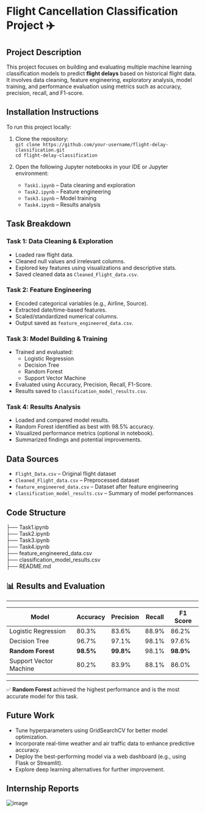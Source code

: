 # Flight Cancellation Classification Project ✈️

## Project Description

This project focuses on building and evaluating multiple machine learning classification models to predict **flight delays** based on historical flight data. It involves data cleaning, feature engineering, exploratory analysis, model training, and performance evaluation using metrics such as accuracy, precision, recall, and F1-score.

##  Installation Instructions

To run this project locally:

1. Clone the repository: <br>
   `git clone https://github.com/your-username/flight-delay-classification.git`   <br>
   `cd flight-delay-classification`  <br>

2. Open the following Jupyter notebooks in your IDE or Jupyter environment:
   - `Task1.ipynb` – Data cleaning and exploration
   - `Task2.ipynb` – Feature engineering
   - `Task3.ipynb` – Model training
   - `Task4.ipynb` – Results analysis

##  Task Breakdown

###  Task 1: Data Cleaning & Exploration
- Loaded raw flight data.
- Cleaned null values and irrelevant columns.
- Explored key features using visualizations and descriptive stats.
- Saved cleaned data as `Cleaned_Flight_data.csv`.

###  Task 2: Feature Engineering
- Encoded categorical variables (e.g., Airline, Source).
- Extracted date/time-based features.
- Scaled/standardized numerical columns.
- Output saved as `feature_engineered_data.csv`.

###  Task 3: Model Building & Training
- Trained and evaluated:
  - Logistic Regression
  - Decision Tree
  - Random Forest
  - Support Vector Machine
- Evaluated using Accuracy, Precision, Recall, F1-Score.
- Results saved to `classification_model_results.csv`.

###  Task 4: Results Analysis
- Loaded and compared model results.
- Random Forest identified as best with 98.5% accuracy.
- Visualized performance metrics (optional in notebook).
- Summarized findings and potential improvements.


##  Data Sources

- `Flight_Data.csv` – Original flight dataset  
- `Cleaned_Flight_data.csv` – Preprocessed dataset  
- `feature_engineered_data.csv` – Dataset after feature engineering  
- `classification_model_results.csv` – Summary of model performances

##  Code Structure

├── Task1.ipynb                  <br>
├── Task2.ipynb             <br>
├── Task3.ipynb          <br>
├── Task4.ipynb                <br>
├── feature_engineered_data.csv   <br>
├── classification_model_results.csv  <br>
├── README.md           <br>




## 📊 Results and Evaluation
 ______________________________________________________________________
| Model                    | Accuracy | Precision | Recall | F1 Score |
|--------------------------|----------|-----------|--------|----------|
| Logistic Regression      | 80.3%    | 83.6%     | 88.9%  | 86.2%    |
| Decision Tree            | 96.7%    | 97.1%     | 98.1%  | 97.6%    |
| **Random Forest**        | **98.5%**| **99.8%** | 98.1%  | **98.9%**|
| Support Vector Machine   | 80.2%    | 83.9%     | 88.1%  | 86.0%    |
_______________________________________________________________________

✅ **Random Forest** achieved the highest performance and is the most accurate model for this task.

##  Future Work

- Tune hyperparameters using GridSearchCV for better model optimization.
- Incorporate real-time weather and air traffic data to enhance predictive accuracy.
- Deploy the best-performing model via a web dashboard (e.g., using Flask or Streamlit).
- Explore deep learning alternatives for further improvement.

## Internship Reports
![image](https://github.com/user-attachments/assets/bff1541d-2a53-4f39-b468-345190d1b1b6)

